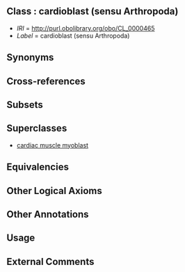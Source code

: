 
## Class : cardioblast (sensu Arthropoda)

 * *IRI* = http://purl.obolibrary.org/obo/CL_0000465
 * *Label* = cardioblast (sensu Arthropoda)

## Synonyms


## Cross-references


## Subsets


## Superclasses

 * [cardiac muscle myoblast](../../CL/13/CL_0000513.md)

## Equivalencies


## Other Logical Axioms


## Other Annotations


## Usage


## External Comments

